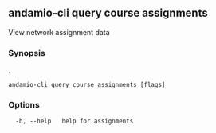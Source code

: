 ## andamio-cli query course assignments

View network assignment data

### Synopsis

.

```
andamio-cli query course assignments [flags]
```

### Options

```
  -h, --help   help for assignments
```

